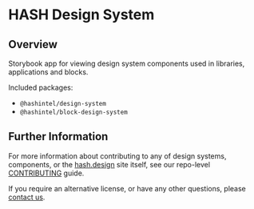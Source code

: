 [contact us]: https://hash.ai/contact?utm_medium=organic&utm_source=github_readme_hashdotdesign
[contributing]: https://github.com/hashintel/hash/blob/main/.github/CONTRIBUTING.md
[hash.design]: https://hash.design/?utm_medium=organic&utm_source=github_readme_hashdotdesign

# HASH Design System

## Overview

Storybook app for viewing design system components used in libraries, applications and blocks.

Included packages:

- `@hashintel/design-system`
- `@hashintel/block-design-system`

## Further Information

For more information about contributing to any of design systems, components, or the [hash.design] site itself, see our repo-level [CONTRIBUTING] guide.

If you require an alternative license, or have any other questions, please [contact us].
